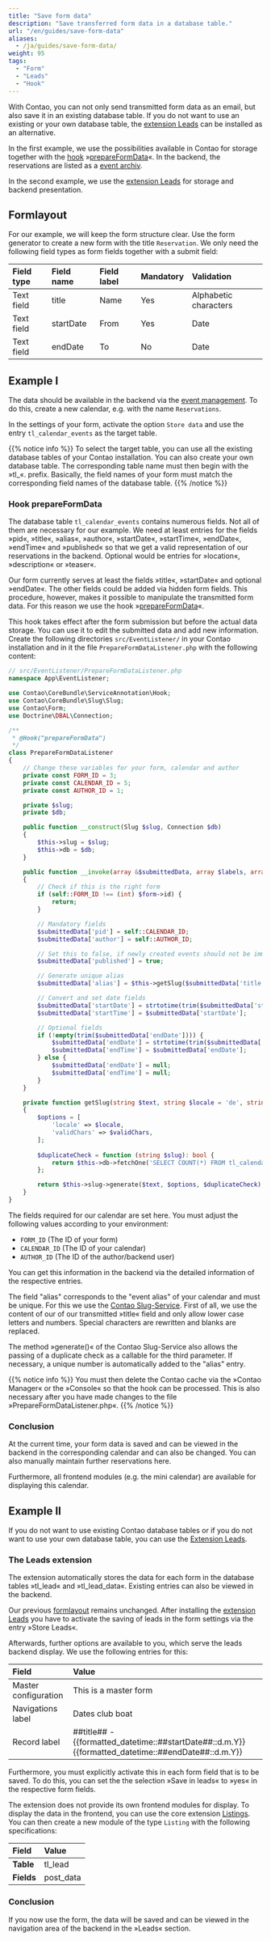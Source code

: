 ```yaml
---
title: "Save form data"
description: "Save transferred form data in a database table."
url: "/en/guides/save-form-data"
aliases:
  - /ja/guides/save-form-data/
weight: 95
tags: 
  - "Form"
  - "Leads"
  - "Hook"
---
```



With Contao, you can not only send transmitted form data as an email, but also save it in an existing database table. 
If you do not want to use an existing or your own database table, the 
[extension Leads](https://extensions.contao.org/?q=Leads&pages=1&p=terminal42%2Fcontao-leads) can be installed as an alternative.

In the first example, we use the possibilities available in Contao for storage together with the 
[hook](https://docs.contao.org/dev/reference/hooks/) »[prepareFormData](https://docs.contao.org/dev/reference/hooks/prepareFormData/)«. 
In the backend, the reservations are listed as a [event archiv](/ja/core-extensions/calendar/calendar-management/). 

In the second example, we use the [extension Leads](https://extensions.contao.org/?q=Leads&pages=1&p=terminal42%2Fcontao-leads) 
for storage and backend presentation.


## Formlayout

For our example, we will keep the form structure clear. Use the form generator to create a new form with the title 
`Reservation`. We only need the following field types as form fields together with a submit field:


|Field type   |Field name  |Field label   |Mandatory |Validation            |
|:------------|:-----------|:-------------|:---------|:---------------------|
|Text field   |title       |Name          |Yes       |Alphabetic characters |
|Text field   |startDate   |From          |Yes       |Date                  |
|Text field   |endDate     |To            |No        |Date                  |


## Example I

The data should be available in the backend via the [event management](/ja/core-extensions/calendar/calendar-management/). 
To do this, create a new calendar, e.g. with the name `Reservations`.

In the settings of your form, activate the option `Store data` and use the entry `tl_calendar_events` as the target table.

{{% notice info %}}
To select the target table, you can use all the existing database tables of your Contao installation. You can also 
create your own database table. The corresponding table name must then begin with the »tl_«. prefix. Basically, 
the field names of your form must match the corresponding field names of the database table.
{{% /notice %}}


### Hook prepareFormData

The database table `tl_calendar_events` contains numerous fields. Not all of them are necessary for our example.
We need at least entries for the fields »pid«, »title«, »alias«, »author«, »startDate«, »startTime«, »endDate«, 
»endTime« and »published« so that we get a valid representation of our reservations in the backend. Optional 
would be entries for »location«, »description« or »teaser«. 

Our form currently serves at least the fields »title«, »startDate« and optional »endDate«. The other fields
could be added via hidden form fields. This procedure, however, makes it possible to manipulate the 
transmitted form data. For this reason we use the hook »[prepareFormData](https://docs.contao.org/dev/reference/hooks/prepareFormData/)«.

This hook takes effect after the form submission but before the actual data storage. You can use it to 
edit the submitted data and add new information. Create the following directories `src/EventListener/` in your Contao installation 
and in it the file `PrepareFormDataListener.php` with the following content:

```php
// src/EventListener/PrepareFormDataListener.php
namespace App\EventListener;

use Contao\CoreBundle\ServiceAnnotation\Hook;
use Contao\CoreBundle\Slug\Slug;
use Contao\Form;
use Doctrine\DBAL\Connection;

/**
 * @Hook("prepareFormData")
 */
class PrepareFormDataListener
{
    // Change these variables for your form, calendar and author
    private const FORM_ID = 3;
    private const CALENDAR_ID = 5;
    private const AUTHOR_ID = 1;

    private $slug;
    private $db;

    public function __construct(Slug $slug, Connection $db)
    {
        $this->slug = $slug;
        $this->db = $db;
    }

    public function __invoke(array &$submittedData, array $labels, array $fields, Form $form): void
    {
        // Check if this is the right form
        if (self::FORM_ID !== (int) $form->id) {
            return;
        }

        // Mandatory fields
        $submittedData['pid'] = self::CALENDAR_ID;
        $submittedData['author'] = self::AUTHOR_ID;

        // Set this to false, if newly created events should not be immediately published
        $submittedData['published'] = true;

        // Generate unique alias
        $submittedData['alias'] = $this->getSlug($submittedData['title']);

        // Convert and set date fields
        $submittedData['startDate'] = strtotime(trim($submittedData['startDate'])) ?: null;
        $submittedData['startTime'] = $submittedData['startDate'];

        // Optional fields
        if (!empty(trim($submittedData['endDate']))) {
            $submittedData['endDate'] = strtotime(trim($submittedData['endDate'])) ?: null;
            $submittedData['endTime'] = $submittedData['endDate'];
        } else {
            $submittedData['endDate'] = null;
            $submittedData['endTime'] = null;
        }
    }

    private function getSlug(string $text, string $locale = 'de', string $validChars = '0-9a-z'): string
    {
        $options = [
            'locale' => $locale,
            'validChars' => $validChars,
        ];
        
        $duplicateCheck = function (string $slug): bool {
            return $this->db->fetchOne('SELECT COUNT(*) FROM tl_calendar_events WHERE alias = ?', [$slug]) > 0;
        };

        return $this->slug->generate($text, $options, $duplicateCheck);
    }
}
```

The fields required for our calendar are set here. You must adjust the following values
according to your environment:

- `FORM_ID` (The ID of your form)
- `CALENDAR_ID` (The ID of your calendar)
- `AUTHOR_ID` (The ID of the author/backend user)

You can get this information in the backend via the detailed information of the respective entries.

The field "alias" corresponds to the "event alias" of your calendar and must be unique. For this we use the 
[Contao Slug-Service](https://docs.contao.org/dev/reference/services/#slug). First of all, we use the content of our 
of our transmitted »title« field and only allow lower case letters and numbers. Special characters 
are rewritten and blanks are replaced. 

The method »generate()« of the Contao Slug-Service also allows the passing of a duplicate check as a callable 
for the third parameter. If necessary, a unique number is automatically added to the "alias" entry. 

{{% notice info %}}
You must then delete the Contao cache via the »Contao Manager« or the »Console« so that the hook can be processed. This 
is also necessary after you have made changes to the file »PrepareFormDataListener.php«.
{{% /notice %}}


### Conclusion

At the current time, your form data is saved and can be viewed in the backend in the corresponding calendar 
and can also be changed. You can also manually maintain further reservations here.

Furthermore, all frontend modules (e.g. the mini calendar) are available for displaying this calendar.


## Example II

If you do not want to use existing Contao database tables or if you do not want to use your own database table, 
you can use the [Extension Leads](https://extensions.contao.org/?q=Leads&pages=1&p=terminal42%2Fcontao-leads). 


### The Leads extension

The extension automatically stores the data for each form in the database tables »tl_lead« and »tl_lead_data«. 
Existing entries can also be viewed in the backend. 

Our previous [formlayout](#formlayout) remains unchanged. After installing 
the [extension Leads](https://extensions.contao.org/?q=Leads&pages=1&p=terminal42%2Fcontao-leads) you have to activate 
the saving of leads in the form settings via the entry »Store Leads«.

Afterwards, further options are available to you, which serve the leads backend display. We use the following 
entries for this:


| Field                  | Value                                            |
|:-----------------------|:-------------------------------------------------|
|Master configuration    |This is a master form                             |
|Navigations label       |Dates club boat                                   |
|Record label            |##title## - {{formatted_datetime::##startDate##::d.m.Y}} {{formatted_datetime::##endDate##::d.m.Y}}|

Furthermore, you must explicitly activate this in each form field that is to be saved. To do this, you can set the
the selection »Save in leads« to »yes« in the respective form fields.

The extension does not provide its own frontend modules for display. To display the data in the frontend, you can use the 
core extension [Listings](/ja/layout/module-management/applications/#listing).
You can then create a new module of the type `Listing` with the following specifications:


| Field                      | Value                                            |
|:---------------------------|:-------------------------------------------------|
|**Table**                   |tl_lead                                           |
|**Fields**                  |post_data                                         |


### Conclusion

If you now use the form, the data will be saved and can be viewed in the navigation area of the backend 
in the »Leads« section.
